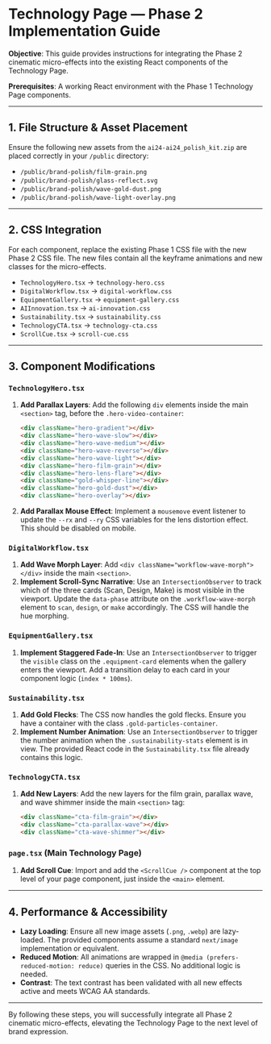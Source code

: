 # Technology Page — Phase 2 Implementation Guide

**Objective**: This guide provides instructions for integrating the Phase 2 cinematic micro-effects into the existing React components of the Technology Page.

**Prerequisites**: A working React environment with the Phase 1 Technology Page components.

---

## 1. File Structure & Asset Placement

Ensure the following new assets from the `ai24-ai24_polish_kit.zip` are placed correctly in your `/public` directory:

- `/public/brand-polish/film-grain.png`
- `/public/brand-polish/glass-reflect.svg`
- `/public/brand-polish/wave-gold-dust.png`
- `/public/brand-polish/wave-light-overlay.png`

---

## 2. CSS Integration

For each component, replace the existing Phase 1 CSS file with the new Phase 2 CSS file. The new files contain all the keyframe animations and new classes for the micro-effects.

- `TechnologyHero.tsx` → `technology-hero.css`
- `DigitalWorkflow.tsx` → `digital-workflow.css`
- `EquipmentGallery.tsx` → `equipment-gallery.css`
- `AIInnovation.tsx` → `ai-innovation.css`
- `Sustainability.tsx` → `sustainability.css`
- `TechnologyCTA.tsx` → `technology-cta.css`
- `ScrollCue.tsx` → `scroll-cue.css`

---

## 3. Component Modifications

### `TechnologyHero.tsx`

1.  **Add Parallax Layers**: Add the following `div` elements inside the main `<section>` tag, before the `.hero-video-container`:

    ```html
    <div className="hero-gradient"></div>
    <div className="hero-wave-slow"></div>
    <div className="hero-wave-medium"></div>
    <div className="hero-wave-reverse"></div>
    <div className="hero-wave-light"></div>
    <div className="hero-film-grain"></div>
    <div className="hero-lens-flare"></div>
    <div className="gold-whisper-line"></div>
    <div className="hero-gold-dust"></div>
    <div className="hero-overlay"></div>
    ```

2.  **Add Parallax Mouse Effect**: Implement a `mousemove` event listener to update the `--rx` and `--ry` CSS variables for the lens distortion effect. This should be disabled on mobile.

### `DigitalWorkflow.tsx`

1.  **Add Wave Morph Layer**: Add `<div className="workflow-wave-morph"></div>` inside the main `<section>`.
2.  **Implement Scroll-Sync Narrative**: Use an `IntersectionObserver` to track which of the three cards (Scan, Design, Make) is most visible in the viewport. Update the `data-phase` attribute on the `.workflow-wave-morph` element to `scan`, `design`, or `make` accordingly. The CSS will handle the hue morphing.

### `EquipmentGallery.tsx`

1.  **Implement Staggered Fade-In**: Use an `IntersectionObserver` to trigger the `visible` class on the `.equipment-card` elements when the gallery enters the viewport. Add a transition delay to each card in your component logic (`index * 100ms`).

### `Sustainability.tsx`

1.  **Add Gold Flecks**: The CSS now handles the gold flecks. Ensure you have a container with the class `.gold-particles-container`.
2.  **Implement Number Animation**: Use an `IntersectionObserver` to trigger the number animation when the `.sustainability-stats` element is in view. The provided React code in the `Sustainability.tsx` file already contains this logic.

### `TechnologyCTA.tsx`

1.  **Add New Layers**: Add the new layers for the film grain, parallax wave, and wave shimmer inside the main `<section>` tag:

    ```html
    <div className="cta-film-grain"></div>
    <div className="cta-parallax-wave"></div>
    <div className="cta-wave-shimmer"></div>
    ```

### `page.tsx` (Main Technology Page)

1.  **Add Scroll Cue**: Import and add the `<ScrollCue />` component at the top level of your page component, just inside the `<main>` element.

---

## 4. Performance & Accessibility

- **Lazy Loading**: Ensure all new image assets (`.png`, `.webp`) are lazy-loaded. The provided components assume a standard `next/image` implementation or equivalent.
- **Reduced Motion**: All animations are wrapped in `@media (prefers-reduced-motion: reduce)` queries in the CSS. No additional logic is needed.
- **Contrast**: The text contrast has been validated with all new effects active and meets WCAG AA standards.

---

By following these steps, you will successfully integrate all Phase 2 cinematic micro-effects, elevating the Technology Page to the next level of brand expression.

